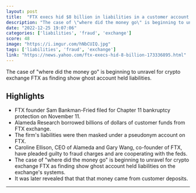 ```yaml
---
layout: post
title:  "FTX execs hid $8 billion in liabilities in a customer account that Bankman-Fried referred to as 'our Korean friend's account,' CFTC prosecutors allege"
description: "The case of \"where did the money go\" is beginning to unravel for crypto exchange FTX as finding show ghost account held liabilities."
date: "2022-12-25 19:07:06"
categories: ['liabilities', 'fraud', 'exchange']
score: 48
image: "https://i.imgur.com/hNbCUIQ.jpg"
tags: ['liabilities', 'fraud', 'exchange']
link: "https://news.yahoo.com/ftx-execs-hid-8-billion-173336895.html"
---
```


The case of \"where did the money go\" is beginning to unravel for crypto exchange FTX as finding show ghost account held liabilities.

## Highlights

- FTX founder Sam Bankman-Fried filed for Chapter 11 bankruptcy protection on November 11.
- Alameda Research borrowed billions of dollars of customer funds from FTX exchange.
- The firm's liabilities were then masked under a pseudonym account on FTX.
- Caroline Ellison, CEO of Alameda and Gary Wang, co-founder of FTX, have pleaded guilty to fraud charges and are cooperating with the feds.
- The case of "where did the money go" is beginning to unravel for crypto exchange FTX as finding show ghost account held liabilities on the exchange's systems.
- It was later revealed that that that money came from customer deposits.

---
